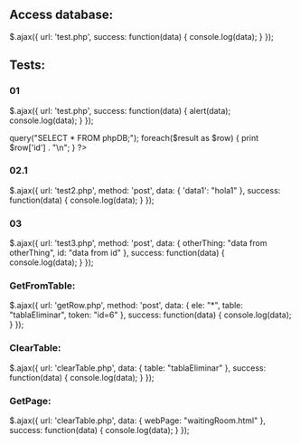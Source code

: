 ## Access database:

<?php
    include("setup.php");
?>

$.ajax({
  url: 'test.php',
  success: function(data) {
    console.log(data);
  }
});




## Tests:
### 01
$.ajax({
  url: 'test.php',
  success: function(data) {
    alert(data);
    console.log(data);
  }
});

<?php
    $myPDO = new PDO('sqlite:/home/ubuntu/DB/mydatabase.db');
    $result = $myPDO->query("SELECT * FROM phpDB;");
    foreach($result as $row) {
        print $row['id'] . "\n";
    }
?>

### 02.1
$.ajax({
  url: 'test2.php',
  method: 'post',
  data: {
    'data1': "hola1"
  },
  success: function(data) {
    console.log(data);
  }
});

<?php
    include("setup.php");
    print $_POST['data1']
?>

### 03
$.ajax({
  url: 'test3.php',
  method: 'post',
  data: {
    otherThing: "data from otherThing",
    id: "data from id"
  },
  success: function(data) {
    console.log(data);
  }
});

<?php
    include("setup.php");
    print $_POST['otherThing'];
    print $_POST['id']
?>

### GetFromTable:
$.ajax({
  url: 'getRow.php',
  method: 'post',
  data: {
    ele: "*",
    table: "tablaEliminar",
    token: "id=6"
  },
  success: function(data) {
    console.log(data);
  }
});


### ClearTable:
$.ajax({
  url: 'clearTable.php',
  data: {
    table: "tablaEliminar"
  },
  success: function(data) {
    console.log(data);
  }
});

### GetPage:
$.ajax({
  url: 'clearTable.php',
  data: {
    webPage: "waitingRoom.html"
  },
  success: function(data) {
    console.log(data);
  }
});